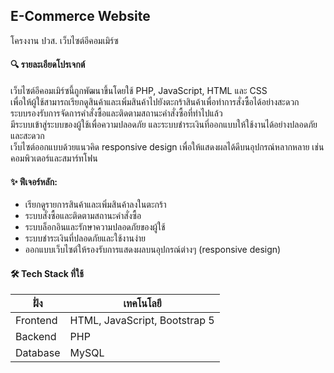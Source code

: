 ## E-Commerce Website

โครงงาน ปวส. เว็บไซต์อีคอมเมิร์ซ

#### 🔍 รายละเอียดโปรเจกต์

เว็บไซต์อีคอมเมิร์ซนี้ถูกพัฒนาขึ้นโดยใช้ PHP, JavaScript, HTML และ CSS  
เพื่อให้ผู้ใช้สามารถเรียกดูสินค้าและเพิ่มสินค้าไปยังตะกร้าสินค้าเพื่อทำการสั่งซื้อได้อย่างสะดวก  
ระบบรองรับการจัดการคำสั่งซื้อและติดตามสถานะคำสั่งซื้อที่ทำไปแล้ว  
มีระบบเข้าสู่ระบบของผู้ใช้เพื่อความปลอดภัย และระบบชำระเงินที่ออกแบบให้ใช้งานได้อย่างปลอดภัยและสะดวก  
เว็บไซต์ออกแบบด้วยแนวคิด responsive design เพื่อให้แสดงผลได้ดีบนอุปกรณ์หลากหลาย เช่น คอมพิวเตอร์และสมาร์ทโฟน

#### ✨ ฟีเจอร์หลัก:

- เรียกดูรายการสินค้าและเพิ่มสินค้าลงในตะกร้า  
- ระบบสั่งซื้อและติดตามสถานะคำสั่งซื้อ  
- ระบบล็อกอินและรักษาความปลอดภัยของผู้ใช้  
- ระบบชำระเงินที่ปลอดภัยและใช้งานง่าย  
- ออกแบบเว็บไซต์ให้รองรับการแสดงผลบนอุปกรณ์ต่างๆ (responsive design)

#### 🛠️ Tech Stack ที่ใช้

| ฝั่ง      | เทคโนโลยี          |
|----------|--------------------|
| Frontend | HTML, JavaScript, Bootstrap 5 |
| Backend  | PHP                |
| Database | MySQL              |
